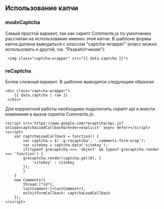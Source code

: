 ## Использование капчи
### modxCaptcha
Самый простой вариант, так как скрипт Comments.js по умолчанию рассчитан на использование именно этой капчи. В шаблоне формы капча должна выводиться с классом "captcha-wrapper" (класс можно использовать и другой, см. "Разработчикам"):
```
 <img class="captcha-wrapper" src="{{ data.captcha }}">
```

### reCaptcha
Более сложный вариант. В шаблоне выводится следующим образом:
```
<div class="captcha-wrapper">
    {{ data.captcha | raw }}
 </div>
```

Для корректной работы необходимо подключить скрипт api и внести изменения в вызов скрипта Comments.js:
```
<script src='https://www.google.com/recaptcha/api.js?onload=captchaLoadCallback&render=explicit' async defer></script>
<script>
    var captchaLoadCallback = function() {
        var captcha = $('.g-recaptcha', '.comments-form-wrap');
        var sitekey = captcha.data('sitekey');
        if(typeof grecaptcha === 'object' && typeof grecaptcha.render === 'function') {
        grecaptcha.render(captcha.get(0), {
            'sitekey' : sitekey
        });
        }
    }
	new Comments({
		thread:[*id*],
		lastComment:[+lastComment+],
		onInitFormCallback: captchaLoadCallback
	});
</script>
```
